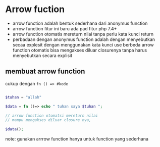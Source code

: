 # Arrow fuction

- arrow function adalah bentuk sederhana dari anonymus function
- arrow function fitur ini baru ada pad fitur php 7.4+
- arrow function otomatis mereturn nilai tanpa perlu kata kunci return
- perbadaan dengan anonymus function adalah dengan menyebutkan secaa explesit
dengan menggunakan kata kunci use
berbeda arrow function otomatis bisa mengakses diluar closurenya
tanpa harus menyebutkan secara explisit

## membuat arrow function
cukup dengan
`fn () => #kode`

```php

$tuhan = "allah"

$data = fn ()=> echo " tuhan saya $tuhan "; 

// arrow function otomatsi mereturn nilai
// mampu mengakses diluar closure nya, 

$data();
```

note:
gunakan arrrow function hanya untuk function yang sederhana
